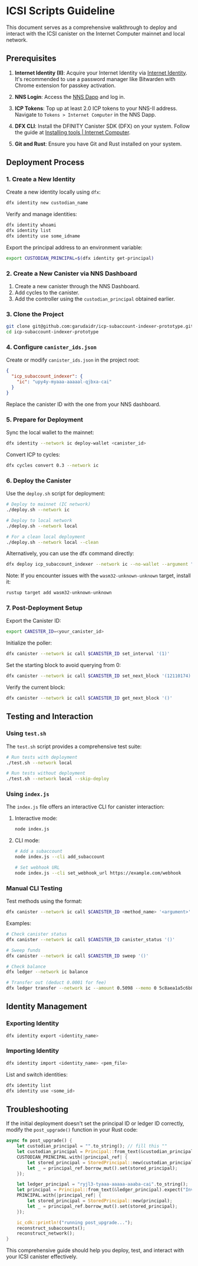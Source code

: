 # ICSI Scripts Guideline

This document serves as a comprehensive walkthrough to deploy and interact with the ICSI canister on the Internet Computer mainnet and local network.

## Prerequisites

1. **Internet Identity (II)**: Acquire your Internet Identity via [Internet Identity](https://identity.ic0.app/). It's recommended to use a password manager like Bitwarden with Chrome extension for passkey activation.

2. **NNS Login**: Access the [NNS Dapp](https://nns.ic0.app/) and log in.

3. **ICP Tokens**: Top up at least 2.0 ICP tokens to your NNS-II address. Navigate to `Tokens > Internet Computer` in the NNS Dapp.

4. **DFX CLI**: Install the DFINITY Canister SDK (DFX) on your system. Follow the guide at [Installing tools | Internet Computer](https://internetcomputer.org/docs/current/developer-docs/getting-started/install/).

5. **Git and Rust**: Ensure you have Git and Rust installed on your system.

## Deployment Process

### 1. Create a New Identity

Create a new identity locally using `dfx`:

```bash
dfx identity new custodian_name
```

Verify and manage identities:

```bash
dfx identity whoami
dfx identity list
dfx identity use some_idname
```

Export the principal address to an environment variable:

```bash
export CUSTODIAN_PRINCIPAL=$(dfx identity get-principal)
```

### 2. Create a New Canister via NNS Dashboard

1. Create a new canister through the NNS Dashboard.
2. Add cycles to the canister.
3. Add the controller using the `custodian_principal` obtained earlier.

### 3. Clone the Project

```bash
git clone git@github.com:garudaidr/icp-subaccount-indexer-prototype.git
cd icp-subaccount-indexer-prototype
```

### 4. Configure `canister_ids.json`

Create or modify `canister_ids.json` in the project root:

```json
{
  "icp_subaccount_indexer": {
    "ic": "upy4y-myaaa-aaaaal-qjbxa-cai"
  }
}
```

Replace the canister ID with the one from your NNS dashboard.

### 5. Prepare for Deployment

Sync the local wallet to the mainnet:

```bash
dfx identity --network ic deploy-wallet <canister_id>
```

Convert ICP to cycles:

```bash
dfx cycles convert 0.3 --network ic
```

### 6. Deploy the Canister

Use the `deploy.sh` script for deployment:

```bash
# Deploy to mainnet (IC network)
./deploy.sh --network ic

# Deploy to local network
./deploy.sh --network local

# For a clean local deployment
./deploy.sh --network local --clean
```

Alternatively, you can use the dfx command directly:

```bash
dfx deploy icp_subaccount_indexer --network ic --no-wallet --argument "(variant { Mainnet }, 15 : nat64, 10 : nat32, \"ryjl3-tyaaa-aaaaa-aaaba-cai\", \"$CUSTODIAN_PRINCIPAL\")"
```

Note: If you encounter issues with the `wasm32-unknown-unknown` target, install it:

```bash
rustup target add wasm32-unknown-unknown
```

### 7. Post-Deployment Setup

Export the Canister ID:

```bash
export CANISTER_ID=<your_canister_id>
```

Initialize the poller:

```bash
dfx canister --network ic call $CANISTER_ID set_interval '(1)'
```

Set the starting block to avoid querying from 0:

```bash
dfx canister --network ic call $CANISTER_ID set_next_block '(12110174)'
```

Verify the current block:

```bash
dfx canister --network ic call $CANISTER_ID get_next_block '()'
```

## Testing and Interaction

### Using `test.sh`

The `test.sh` script provides a comprehensive test suite:

```bash
# Run tests with deployment
./test.sh --network local

# Run tests without deployment
./test.sh --network local --skip-deploy
```

### Using `index.js`

The `index.js` file offers an interactive CLI for canister interaction:

1. Interactive mode:

   ```bash
   node index.js
   ```

2. CLI mode:

   ```bash
   # Add a subaccount
   node index.js --cli add_subaccount

   # Set webhook URL
   node index.js --cli set_webhook_url https://example.com/webhook
   ```

### Manual CLI Testing

Test methods using the format:

```bash
dfx canister --network ic call $CANISTER_ID <method_name> '<argument>'
```

Examples:

```bash
# Check canister status
dfx canister --network ic call $CANISTER_ID canister_status '()'

# Sweep funds
dfx canister --network ic call $CANISTER_ID sweep '()'

# Check balance
dfx ledger --network ic balance

# Transfer out (deduct 0.0001 for fee)
dfx ledger transfer --network ic --amount 0.5098 --memo 0 5c8aea1a5c6b871125c5b876688f2c28483a37314717750f2175156742fd08d8
```

## Identity Management

### Exporting Identity

```bash
dfx identity export <identity_name>
```

### Importing Identity

```bash
dfx identity import <identity_name> <pem_file>
```

List and switch identities:

```bash
dfx identity list
dfx identity use <some_id>
```

## Troubleshooting

If the initial deployment doesn't set the principal ID or ledger ID correctly, modify the `post_upgrade()` function in your Rust code:

```rust
async fn post_upgrade() {
    let custodian_principal = "".to_string(); // fill this ""
    let custodian_principal = Principal::from_text(&custodian_principal).expect("Invalid custodian principal");
    CUSTODIAN_PRINCIPAL.with(|principal_ref| {
        let stored_principal = StoredPrincipal::new(custodian_principal);
        let _ = principal_ref.borrow_mut().set(stored_principal);
    });

    let ledger_principal = "ryjl3-tyaaa-aaaaa-aaaba-cai".to_string();
    let principal = Principal::from_text(&ledger_principal).expect("Invalid ledger principal");
    PRINCIPAL.with(|principal_ref| {
        let stored_principal = StoredPrincipal::new(principal);
        let _ = principal_ref.borrow_mut().set(stored_principal);
    });

    ic_cdk::println!("running post_upgrade...");
    reconstruct_subaccounts();
    reconstruct_network();
}
```

This comprehensive guide should help you deploy, test, and interact with your ICSI canister effectively.
